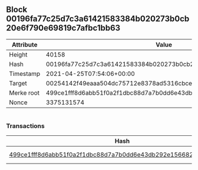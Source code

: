 ## Block 00196fa77c25d7c3a61421583384b020273b0cb20e6f790e69819c7afbc1bb63

Attribute | Value
--- | ---
Height | 40158
Hash | 00196fa77c25d7c3a61421583384b020273b0cb20e6f790e69819c7afbc1bb63
Timestamp | 2021-04-25T07:54:06+00:00
Target | 00254142f49eaaa504dc75712e8378ad5316cbcead634704b3734b6271167cc4
Merke root | 499ce1fff8d6abb51f0a2f1dbc88d7a7b0dd6e43db292e156682008ecc3d87fe
Nonce | 3375131574

```

```

### Transactions

Hash | Amount
--- | ---
[499ce1fff8d6abb51f0a2f1dbc88d7a7b0dd6e43db292e156682008ecc3d87fe](499ce1fff8d6abb51f0a2f1dbc88d7a7b0dd6e43db292e156682008ecc3d87fe.md) | 10.00000000 SKEPTI 
